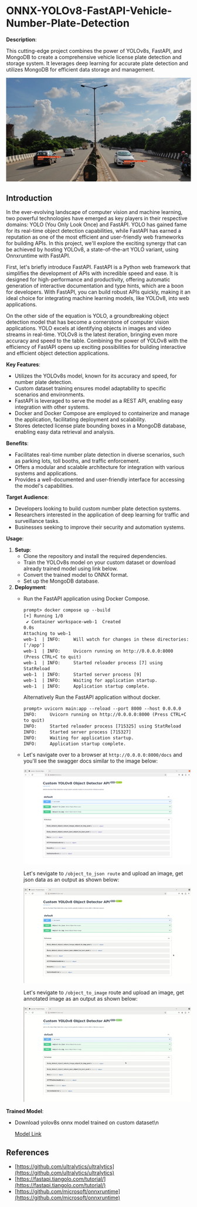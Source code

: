 # ONNX-YOLOv8-FastAPI-Vehicle-Number-Plate-Detection

**Description**:

This cutting-edge project combines the power of YOLOv8s, FastAPI, and MongoDB to create a comprehensive vehicle license plate detection and storage system. It leverages deep learning for accurate plate detection and utilizes MongoDB for efficient data storage and management.

![Detection](./data/output/masked_frame-190.jpg)

## Introduction
In the ever-evolving landscape of computer vision and machine learning, two powerful technologies have emerged as key players in their respective domains: YOLO (You Only Look Once) and FastAPI. YOLO has gained fame for its real-time object detection capabilities, while FastAPI has earned a reputation as one of the most efficient and user-friendly web frameworks for building APIs. In this project, we'll explore the exciting synergy that can be achieved by hosting YOLOv8, a state-of-the-art YOLO variant, using Onnxruntime with FastAPI.

First, let's briefly introduce FastAPI. FastAPI is a Python web framework that simplifies the development of APIs with incredible speed and ease. It is designed for high-performance and productivity, offering automatic generation of interactive documentation and type hints, which are a boon for developers. With FastAPI, you can build robust APIs quickly, making it an ideal choice for integrating machine learning models, like YOLOv8, into web applications.

On the other side of the equation is YOLO, a groundbreaking object detection model that has become a cornerstone of computer vision applications. YOLO excels at identifying objects in images and video streams in real-time. YOLOv8 is the latest iteration, bringing even more accuracy and speed to the table. Combining the power of YOLOv8 with the efficiency of FastAPI opens up exciting possibilities for building interactive and efficient object detection applications.

**Key Features**:

* Utilizes the YOLOv8s model, known for its accuracy and speed, for number plate detection.
* Custom dataset training ensures model adaptability to specific scenarios and environments.
* FastAPI is leveraged to serve the model as a REST API, enabling easy integration with other systems.
* Docker and Docker Compose are employed to containerize and manage the application, facilitating deployment and scalability.
* Stores detected license plate bounding boxes in a MongoDB database, enabling easy data retrieval and analysis.

**Benefits**:

* Facilitates real-time number plate detection in diverse scenarios, such as parking lots, toll booths, and traffic enforcement.
* Offers a modular and scalable architecture for integration with various systems and applications.
* Provides a well-documented and user-friendly interface for accessing the model's capabilities.

**Target Audience**:

* Developers looking to build custom number plate detection systems.
* Researchers interested in the application of deep learning for traffic and surveillance tasks.
* Businesses seeking to improve their security and automation systems.

**Usage**:

1. **Setup**:
    * Clone the repository and install the required dependencies.
    * Train the YOLOv8s model on your custom dataset or download already trained model using link below.
    * Convert the trained model to ONNX format.
    * Set up the MongoDB database.
2. **Deployment**:
    * Run the FastAPI application using Docker Compose.
      ```shell
      prompt> docker compose up --build
      [+] Running 1/0
       ✔ Container workspace-web-1  Created                                                                                                                                             0.0s 
      Attaching to web-1
      web-1  | INFO:     Will watch for changes in these directories: ['/app']
      web-1  | INFO:     Uvicorn running on http://0.0.0.0:8000 (Press CTRL+C to quit)
      web-1  | INFO:     Started reloader process [7] using StatReload
      web-1  | INFO:     Started server process [9]
      web-1  | INFO:     Waiting for application startup.
      web-1  | INFO:     Application startup complete.
      ```
      Alternatively Run the FastAPI application without docker.
      ```shell
      prompt> uvicorn main:app --reload --port 8000 --host 0.0.0.0
      INFO:     Uvicorn running on http://0.0.0.0:8000 (Press CTRL+C to quit)
      INFO:     Started reloader process [715325] using StatReload
      INFO:     Started server process [715327]
      INFO:     Waiting for application startup.
      INFO:     Application startup complete.
      ```
    * Let's navigate over to a browser at `http://0.0.0.0:8000/docs` and you'll see the swagger docs similar to the image below:
   
      ![swagger docs](./data/swagger_docs.png)
      
      Let's nevigate to `/object_to_json route` and upload an image, get json data as an output as shown below:

      ![obj-to-json](./data/obj-to-json.gif)

      Let's nevigate to `/object_to_image` route and upload an image, get annotated image as an output as shown below:

      ![obj-to-image](./data/obj-to-img.gif)
      
**Trained Model**:

* Download yolov8s onnx model trained on custom dataset\n

  [Model Link](https://drive.google.com/file/d/1KvJM6eCxFALhkhPB0oEUJk1FbAOph-Rq/view?usp=sharing)

## References
   - [https://github.com/ultralytics/ultralytics](https://github.com/ultralytics/ultralytics)
   - [https://fastapi.tiangolo.com/tutorial/](https://fastapi.tiangolo.com/tutorial/)
   - [https://github.com/microsoft/onnxruntime](https://github.com/microsoft/onnxruntime)
    

